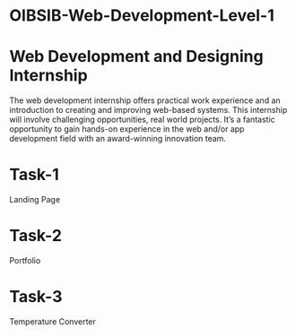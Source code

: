 # OIBSIB-Web-Development-Level-1

# Web Development and Designing Internship
The web development internship offers practical work experience and an introduction to creating and improving web-based systems. This internship will involve challenging opportunities, real world projects. It’s a fantastic opportunity to gain hands-on experience in the web and/or app development field with an award-winning innovation team.

# Task-1
Landing Page

# Task-2
Portfolio

# Task-3
Temperature Converter
